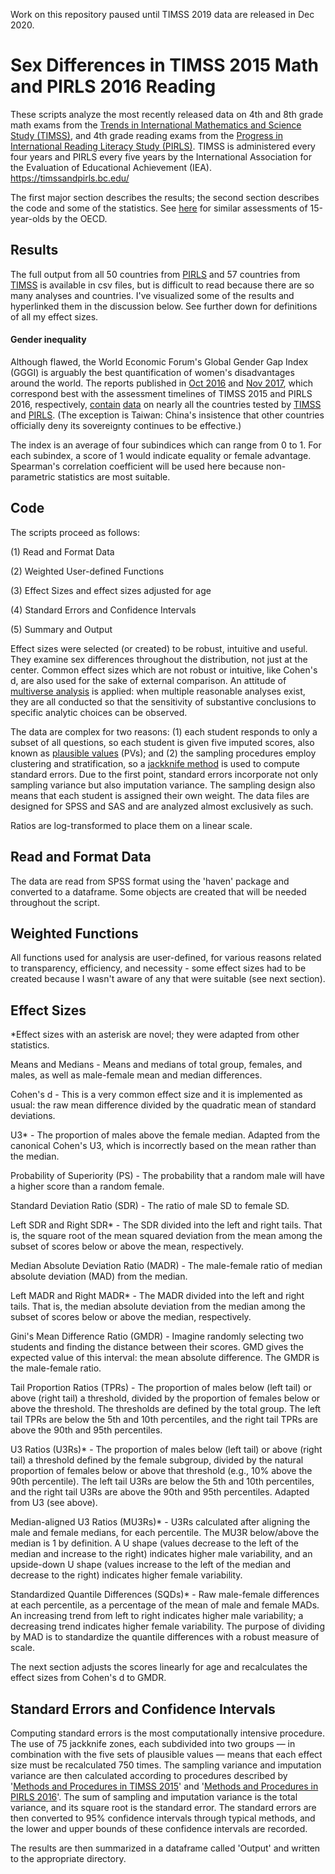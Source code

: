 Work on this repository paused until TIMSS 2019 data are released in Dec 2020.

# Sex Differences in TIMSS 2015 Math and PIRLS 2016 Reading
These scripts analyze the most recently released data on 4th and 8th grade math exams from the [Trends in International Mathematics and Science Study (TIMSS)](https://github.com/rjwthree/TIMSS_PIRLS/blob/master/TIMSS%202015.R), and 4th grade reading exams from the [Progress in International Reading Literacy Study (PIRLS)](https://github.com/rjwthree/TIMSS_PIRLS/blob/master/PIRLS%202016.R). TIMSS is administered every four years and PIRLS every five years by the International Association for the Evaluation of Educational Achievement (IEA). https://timssandpirls.bc.edu/

The first major section describes the results; the second section describes the code and some of the statistics. See [here](https://github.com/rjwthree/PISA_2018) for similar assessments of 15-year-olds by the OECD.

## Results

The full output from all 50 countries from [PIRLS](https://github.com/rjwthree/TIMSS_PIRLS/blob/master/Full%20results%20(reading).csv) and 57 countries from [TIMSS](https://github.com/rjwthree/TIMSS_PIRLS/blob/master/Full%20results%20(math).csv) is available in csv files, but is difficult to read because there are so many analyses and countries. I've visualized some of the results and hyperlinked them in the discussion below. See further down for definitions of all my effect sizes.

#### Gender inequality

Although flawed, the World Economic Forum's Global Gender Gap Index (GGGI) is arguably the best quantification of women's disadvantages around the world. The reports published in [Oct 2016](https://www.weforum.org/reports/the-global-gender-gap-report-2016) and [Nov 2017](https://www.weforum.org/reports/the-global-gender-gap-report-2017), which correspond best with the assessment timelines of TIMSS 2015 and PIRLS 2016, respectively, [contain](https://github.com/rjwthree/TIMSS_PIRLS/blob/master/GGGI%20(math).csv) [data](https://github.com/rjwthree/TIMSS_PIRLS/blob/master/GGGI%20(reading).csv) on nearly all the countries tested by [TIMSS](https://github.com/rjwthree/TIMSS_PIRLS/blob/master/Country%20codes%20(math).csv) and [PIRLS](https://github.com/rjwthree/TIMSS_PIRLS/blob/master/Country%20codes%20(reading).csv). (The exception is Taiwan: China's insistence that other countries officially deny its sovereignty continues to be effective.)

The index is an average of four subindices which can range from 0 to 1. For each subindex, a score of 1 would indicate equality or female advantage. Spearman's correlation coefficient will be used here because non-parametric statistics are most suitable.

## Code

The scripts proceed as follows:

(1) Read and Format Data

(2) Weighted User-defined Functions

(3) Effect Sizes and effect sizes adjusted for age

(4) Standard Errors and Confidence Intervals

(5) Summary and Output

Effect sizes were selected (or created) to be robust, intuitive and useful. They examine sex differences throughout the distribution, not just at the center. Common effect sizes which are not robust or intuitive, like Cohen's d, are also used for the sake of external comparison. An attitude of [multiverse analysis](https://journals.sagepub.com/doi/full/10.1177/1745691616658637) is applied: when multiple reasonable analyses exist, they are all conducted so that the sensitivity of substantive conclusions to specific analytic choices can be observed.

The data are complex for two reasons: (1) each student responds to only a subset of all questions, so each student is given five imputed scores, also known as [plausible values](https://timssandpirls.bc.edu/publications/timss/2015-methods/chapter-12.html) (PVs); and (2) the sampling procedures employ clustering and stratification, so a [jackknife method](https://timssandpirls.bc.edu/publications/timss/2015-methods/chapter-4.html) is used to compute standard errors. Due to the first point, standard errors incorporate not only sampling variance but also imputation variance. The sampling design also means that each student is assigned their own weight. The data files are designed for SPSS and SAS and are analyzed almost exclusively as such.

Ratios are log-transformed to place them on a linear scale.

## Read and Format Data
The data are read from SPSS format using the 'haven' package and converted to a dataframe. Some objects are created that will be needed throughout the script.

## Weighted Functions
All functions used for analysis are user-defined, for various reasons related to transparency, efficiency, and necessity - some effect sizes had to be created because I wasn't aware of any that were suitable (see next section).

## Effect Sizes
*Effect sizes with an asterisk are novel; they were adapted from other statistics.

Means and Medians - Means and medians of total group, females, and males, as well as male-female mean and median differences.

Cohen's d - This is a very common effect size and it is implemented as usual: the raw mean difference divided by the quadratic mean of standard deviations.

U3* - The proportion of males above the female median. Adapted from the canonical Cohen's U3, which is incorrectly based on the mean rather than the median.

Probability of Superiority (PS) - The probability that a random male will have a higher score than a random female.

Standard Deviation Ratio (SDR) - The ratio of male SD to female SD.

Left SDR and Right SDR* - The SDR divided into the left and right tails. That is, the square root of the mean squared deviation from the mean among the subset of scores below or above the mean, respectively.

Median Absolute Deviation Ratio (MADR) - The male-female ratio of median absolute deviation (MAD) from the median.

Left MADR and Right MADR* - The MADR divided into the left and right tails. That is, the median absolute deviation from the median among the subset of scores below or above the median, respectively.

Gini's Mean Difference Ratio (GMDR) - Imagine randomly selecting two students and finding the distance between their scores. GMD gives the expected value of this interval: the mean absolute difference. The GMDR is the male-female ratio.

Tail Proportion Ratios (TPRs) - The proportion of males below (left tail) or above (right tail) a threshold, divided by the proportion of females below or above the threshold. The thresholds are defined by the total group. The left tail TPRs are below the 5th and 10th percentiles, and the right tail TPRs are above the 90th and 95th percentiles.

U3 Ratios (U3Rs)* - The proportion of males below (left tail) or above (right tail) a threshold defined by the female subgroup, divided by the natural proportion of females below or above that threshold (e.g., 10% above the 90th percentile). The left tail U3Rs are below the 5th and 10th percentiles, and the right tail U3Rs are above the 90th and 95th percentiles. Adapted from U3 (see above).

Median-aligned U3 Ratios (MU3Rs)* - U3Rs calculated after aligning the male and female medians, for each percentile. The MU3R below/above the median is 1 by definition. A U shape (values decrease to the left of the median and increase to the right) indicates higher male variability, and an upside-down U shape (values increase to the left of the median and decrease to the right) indicates higher female variability.

Standardized Quantile Differences (SQDs)* - Raw male-female differences at each percentile, as a percentage of the mean of male and female MADs. An increasing trend from left to right indicates higher male variability; a decreasing trend indicates higher female variability. The purpose of dividing by MAD is to standardize the quantile differences with a robust measure of scale.

The next section adjusts the scores linearly for age and recalculates the effect sizes from Cohen's d to GMDR.

## Standard Errors and Confidence Intervals
Computing standard errors is the most computationally intensive procedure. The use of 75 jackknife zones, each subdivided into two groups — in combination with the five sets of plausible values — means that each effect size must be recalculated 750 times. The sampling variance and imputation variance are then calculated according to procedures described by '[Methods and Procedures in TIMSS 2015](https://timssandpirls.bc.edu/publications/timss/2015-methods.html)' and '[Methods and Procedures in PIRLS 2016](https://timssandpirls.bc.edu/publications/pirls/2016-methods.html)'. The sum of sampling and imputation variance is the total variance, and its square root is the standard error. The standard errors are then converted to 95% confidence intervals through typical methods, and the lower and upper bounds of these confidence intervals are recorded.

The results are then summarized in a dataframe called 'Output' and written to the appropriate directory.
